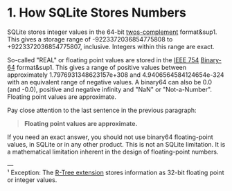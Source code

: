 # 1\. How SQLite Stores Numbers



SQLite stores integer values in the 64\-bit 
[twos\-complement](https://en.wikipedia.org/wiki/Two%27s_complement)
format\&sup1\.
This gives a storage range of \-9223372036854775808 to \+9223372036854775807,
inclusive. Integers within this range are exact.





So\-called "REAL" or floating point values are stored in the
[IEEE 754](https://en.wikipedia.org/wiki/IEEE_754)
[Binary\-64](https://en.wikipedia.org/wiki/Double-precision_floating-point_format)
format\&sup1\.
This gives a range of positive values between approximately
1\.7976931348623157e\+308 and 4\.9406564584124654e\-324 with an equivalent
range of negative values. A binary64 can also be 0\.0 (and \-0\.0\), positive
and negative infinity and "NaN" or "Not\-a\-Number". Floating point
values are approximate.




Pay close attention to the last sentence in the previous paragraph:



> **Floating point values are approximate.**



If you need an exact answer, you should not use binary64 floating\-point
values, in SQLite or in any other product. This is not an SQLite limitation.
It is a mathematical limitation inherent in the design of floating\-point numbers.



—  
¹
Exception: The [R\-Tree extension](rtree.html) stores information as 32\-bit floating
point or integer values.



